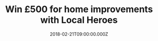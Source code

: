 ---
campaign-uuid: "c-b9838468-3557-4398-b3bb-70361e038bbb"
type: "Preview"
category: "Other"
date: "2018-02-21T09:00:00.000Z"
end-date: "2018-03-14T23:59:00.000Z"
disable-form: false
is_promoted: false
has_entry_page: true
title: "Win £500 for home improvements with Local Heroes"
competition-description: "Planning on making your life BETTER? Put your home improvement\
  \ project in motion by the chance of wining £500 with Local Heroes. Don't miss out\
  \ this great opportunity and make your dream house a reality for you and your loved\
  \ ones. \r\n<p>Click here to get involved.</p>"
hero-header: "Win £500 for home improvements with Local Heroes"
terms-confirmation: "I agree to the competition <a href=\"../etc/localheroes-win-500-pounds-terms-and-conditions.pdf\"\
  \ target=\"_blank\">Terms &amp; Conditions</a> and to create an account with NME\
  \ AAA."
banner-img: "https://assets.expresslyapp.com/asset-b209c887-d7a3-4aba-8c7f-c5c58b2d657c.jpg"
logo-left-href: "https://www.localheroes.com/"
logo-left-image: "localheroes-logo.jpg"
logo-left-title: "British Gas Local Heroes"
bg-image-hero: "https://assets.expresslyapp.com/asset-883d056c-e84c-4fc0-b313-7247e9b6331e.jpg"
bg-image-first: "https://assets.expresslyapp.com/asset-1b8d0373-f23f-4c9e-bf03-d6e82a1d7387.jpg"
bg-image-second: "https://assets.expresslyapp.com/asset-88432b87-de93-478d-acd3-7b47948145de.jpg"
section1-content: "<p>Anything needing work at home? Planning a kitchen renovation?\
  \ Or something else? Why not seek for a quality contract from Local Heros? They\
  \ are offering one lucky winner the possibility to get £500! This is your chance\
  \ to get some extra renovation done, and Local Heroes can help you with it.</p>\r\
  \n<p>Local Heroes is a separate business unit that has been set up by British Gas\
  \ to redefine the way that trade related jobs are done around the home.</p>\r\n\
  <p> Built by a mix of people from world class consumer internet companies and experts\
  \ from within British Gas, they understand great online experiences and what’s involved\
  \ in completing professional jobs inside peoples homes.</p>"
section2-content: "<p>Don't miss this great occasion! It's very easy: enter your details,\
  \ choose your desired new home improvement and get a free quote from one of their\
  \ tradesmen. They can give you a free call to help you get through everything you\
  \ need.</p>"
entry-title: "Win £500 for home improvements with Local Heroes"
entry-content: "<p>Planning on renovation projects? Now you have the solution! Win\
  \ £500 for home improvements with Local Heroes.</p> <p> Enter the draw to win localheroes\
  \ by completing the form below before 23.59pm on 14/03/2018.</p>"
entry-extension: "nme/local-heroes-extension.html"
has-winner: false
prize-description: "Win £500 for home improvements with Local Heroes"
---